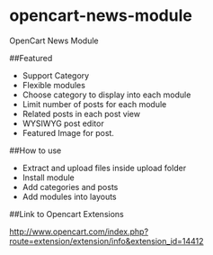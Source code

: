 opencart-news-module
====================

OpenCart News Module

##Featured
- Support Category
- Flexible modules
- Choose category to display into each module
- Limit number of posts for each module
- Related posts in each post view
- WYSIWYG post editor
- Featured Image for post.

##How to use
- Extract and upload files inside upload folder
- Install module
- Add categories and posts
- Add modules into layouts

##Link to Opencart Extensions

http://www.opencart.com/index.php?route=extension/extension/info&extension_id=14412
